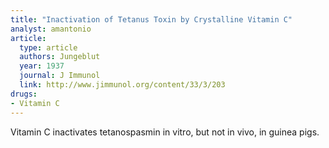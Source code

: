 ```yaml
---
title: "Inactivation of Tetanus Toxin by Crystalline Vitamin C"
analyst: amantonio
article:
  type: article
  authors: Jungeblut
  year: 1937
  journal: J Immunol
  link: http://www.jimmunol.org/content/33/3/203
drugs:
- Vitamin C
---
```


Vitamin C inactivates tetanospasmin in vitro, but not in vivo, in guinea pigs.
